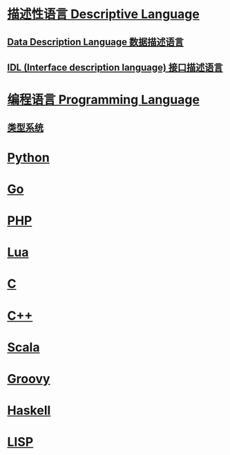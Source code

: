 
# [描述性语言 Descriptive Language](_DL/README.md)

## [Data Description Language 数据描述语言](_DL/DDL/README.md)

## [IDL (Interface description language) 接口描述语言](_DL/IDL/README.md)

# [编程语言 Programming Language](_PL/README.md)

## [类型系统](_PL/type-system/README.md)

# [Python](Python/README.md)

# [Go](Go/README.md)

# [PHP](PHP/README.md)

# [Lua](Lua/README.md)

# [C](CL/README.md) 

# [C++](CPlusPlus/README.md)

# [Scala](Scala/README.md)

# [Groovy](Groovy/README.md)

# [Haskell](Haskell/README.md)

# [LISP](LISP/README.md)

